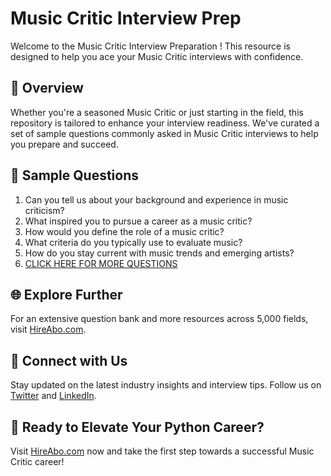 # Music Critic Interview Prep

Welcome to the Music Critic Interview Preparation ! This resource is designed to help you ace your Music Critic interviews with confidence.

## 🚀 Overview

Whether you're a seasoned Music Critic or just starting in the field, this repository is tailored to enhance your interview readiness. We've curated a set of sample questions commonly asked in Music Critic interviews to help you prepare and succeed.

## 📝 Sample Questions

1. Can you tell us about your background and experience in music criticism?
2. What inspired you to pursue a career as a music critic?
3. How would you define the role of a music critic?
4. What criteria do you typically use to evaluate music?
5. How do you stay current with music trends and emerging artists?
6. [CLICK HERE FOR MORE QUESTIONS](https://hireabo.com/job/16_1_16/Music%20Critic)

## 🌐 Explore Further

For an extensive question bank and more resources across 5,000 fields, visit [HireAbo.com](https://www.hireabo.com).

## 📱 Connect with Us

Stay updated on the latest industry insights and interview tips. Follow us on [Twitter](https://twitter.com/hireabo) and [LinkedIn](https://www.linkedin.com/in/hire-abo-3609972a8/).

## 🚀 Ready to Elevate Your Python Career?

Visit [HireAbo.com](https://www.hireabo.com) now and take the first step towards a successful Music Critic career!